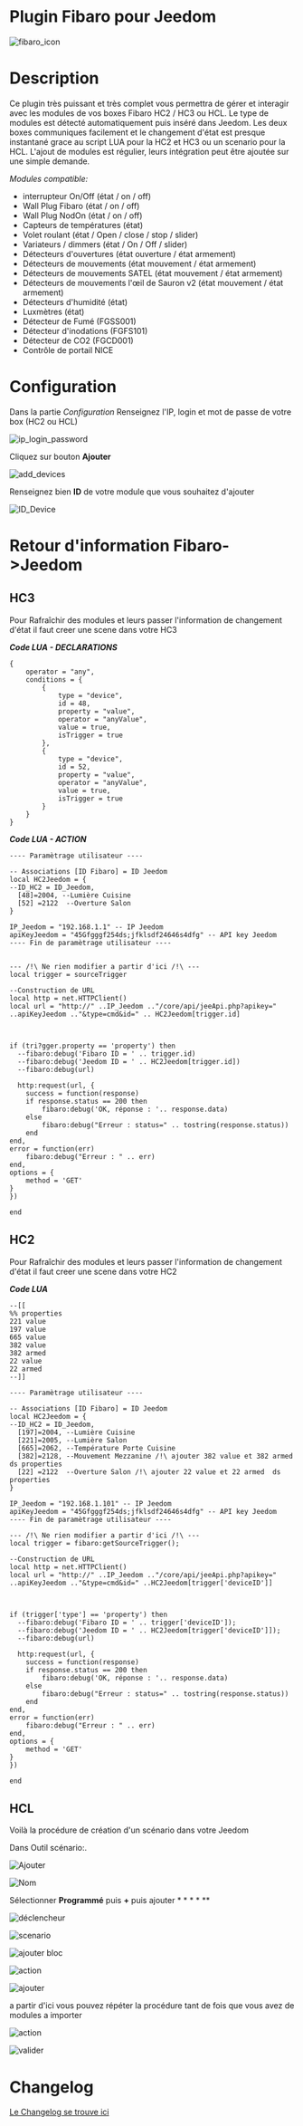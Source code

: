 # Plugin Fibaro pour Jeedom


![fibaro_icon](https://github.com/rems02/fibaro/raw/master/docs/fr_FR/fibaro_icon.png)

Description 
===

Ce plugin très puissant et très complet vous permettra de gérer 
et interagir avec les modules de vos boxes Fibaro HC2 / HC3 ou HCL.
Le type de modules est détecté automatiquement puis inséré dans Jeedom.
Les deux boxes communiques facilement et le changement d'état est presque instantané
grace au script LUA pour la HC2 et HC3 ou un scenario pour la HCL.
L'ajout de modules est régulier, leurs intégration peut être ajoutée sur une simple demande.


_Modules compatible:_
- interrupteur On/Off (état / on / off)
- Wall Plug Fibaro (état / on / off)
- Wall Plug NodOn (état / on / off)
- Capteurs de températures (état)
- Volet roulant  (état / Open / close / stop / slider)
- Variateurs / dimmers (état / On / Off / slider)
- Détecteurs d'ouvertures (état ouverture  / état armement)
- Détecteurs de mouvements (état mouvement  / état armement)
- Détecteurs de mouvements SATEL (état mouvement / état armement)
- Détecteurs de mouvements l'œil de Sauron v2 (état mouvement / état armement)
- Détecteurs d'humidité (état)
- Luxmètres (état)
- Détecteur de Fumé (FGSS001)
- Détecteur d'inodations (FGFS101)
- Détecteur de CO2 (FGCD001)
- Contrôle de portail NICE

Configuration
===

Dans la partie _Configuration_ Renseignez l'IP, login et mot de passe de votre box (HC2 ou HCL)

![ip_login_password](https://github.com/rems02/fibaro/raw/master/docs/fr_FR/ip_login_password.PNG)

Cliquez sur bouton **Ajouter**

![add_devices](https://github.com/rems02/fibaro/raw/master/docs/fr_FR/add_devices.PNG)

Renseignez bien **ID** de votre module que vous souhaitez d'ajouter

![ID_Device](https://github.com/rems02/fibaro/raw/master/docs/fr_FR/ID_Device.PNG)

Retour d'information Fibaro->Jeedom
===


HC3
---

Pour Rafraîchir des modules et leurs passer l'information de changement d'état il faut creer une scene dans votre HC3

**_Code LUA - DECLARATIONS_**

```
{
	operator = "any",
	conditions = {
		{
			type = "device",
			id = 48,
			property = "value",
			operator = "anyValue",
			value = true,
			isTrigger = true
		},
		{
			type = "device",
			id = 52,
			property = "value",
			operator = "anyValue",
			value = true,
			isTrigger = true
		}
	}
}
```


**_Code LUA - ACTION_**

```
---- Paramètrage utilisateur ----

-- Associations [ID Fibaro] = ID Jeedom
local HC2Jeedom = {
--ID_HC2 = ID_Jeedom, 
  [48]=2004, --Lumière Cuisine 
  [52] =2122  --Overture Salon  
}

IP_Jeedom = "192.168.1.1" -- IP Jeedom
apiKeyJeedom = "45Gfgggf254ds;jfklsdf24646s4dfg" -- API key Jeedom
---- Fin de paramètrage utilisateur ----


--- /!\ Ne rien modifier a partir d'ici /!\ ---
local trigger = sourceTrigger

--Construction de URL
local http = net.HTTPClient()
local url = "http://" ..IP_Jeedom .."/core/api/jeeApi.php?apikey=" ..apiKeyJeedom .."&type=cmd&id=" .. HC2Jeedom[trigger.id]



if (tri?gger.property == 'property') then
  --fibaro:debug('Fibaro ID = ' .. trigger.id)
  --fibaro:debug('Jeedom ID = ' .. HC2Jeedom[trigger.id])
  --fibaro:debug(url)

  http:request(url, {
    success = function(response)
    if response.status == 200 then
        fibaro:debug('OK, réponse : '.. response.data)
    else
        fibaro:debug("Erreur : status=" .. tostring(response.status))
    end
end,
error = function(err)
    fibaro:debug("Erreur : " .. err)
end,
options = {
    method = 'GET'
}
}) 

end
```


HC2
---

Pour Rafraîchir des modules et leurs passer l'information de changement d'état il faut creer une scene dans votre HC2

**_Code LUA_**

    --[[
    %% properties
    221 value
    197 value
    665 value
    382 value
    382 armed
    22 value
    22 armed
    --]]
    
    ---- Paramètrage utilisateur ----
    
    -- Associations [ID Fibaro] = ID Jeedom
    local HC2Jeedom = {
    --ID_HC2 = ID_Jeedom, 
      [197]=2004, --Lumière Cuisine 
      [221]=2005, --Lumière Salon
      [665]=2062, --Température Porte Cuisine
      [382]=2128, --Mouvement Mezzanine /!\ ajouter 382 value et 382 armed  ds properties
      [22] =2122  --Overture Salon /!\ ajouter 22 value et 22 armed  ds properties  
    }
    
    IP_Jeedom = "192.168.1.101" -- IP Jeedom
    apiKeyJeedom = "45Gfgggf254ds;jfklsdf24646s4dfg" -- API key Jeedom
    ---- Fin de paramètrage utilisateur ----
    
    --- /!\ Ne rien modifier a partir d'ici /!\ ---
    local trigger = fibaro:getSourceTrigger();
    
    --Construction de URL
    local http = net.HTTPClient()
    local url = "http://" ..IP_Jeedom .."/core/api/jeeApi.php?apikey=" ..apiKeyJeedom .."&type=cmd&id=" ..HC2Jeedom[trigger['deviceID']]
    
    
    
    if (trigger['type'] == 'property') then
      --fibaro:debug('Fibaro ID = ' .. trigger['deviceID']);
      --fibaro:debug('Jeedom ID = ' .. HC2Jeedom[trigger['deviceID']]);
      --fibaro:debug(url)
      
      http:request(url, {
    	success = function(response)
		if response.status == 200 then
			fibaro:debug('OK, réponse : '.. response.data)
		else
			fibaro:debug("Erreur : status=" .. tostring(response.status))
		end
	end,
	error = function(err)
		fibaro:debug("Erreur : " .. err)
	end,
	options = {
		method = 'GET'
	}
    }) 

    end


HCL
---
Voilà la procédure de création d'un scénario dans votre Jeedom

Dans Outil scénario:.

![Ajouter](https://github.com/rems02/fibaro/raw/master/docs/fr_FR/1.PNG)

![Nom](https://github.com/rems02/fibaro/raw/master/docs/fr_FR/2.PNG)

Sélectionner **Programmé** puis **+** puis ajouter * * * * **

![déclencheur](https://github.com/rems02/fibaro/raw/master/docs/fr_FR/3.PNG)

![scenario](https://github.com/rems02/fibaro/raw/master/docs/fr_FR/4.PNG)

![ajouter bloc](https://github.com/rems02/fibaro/raw/master/docs/fr_FR/5.PNG)

![action](https://github.com/rems02/fibaro/raw/master/docs/fr_FR/6.PNG)

![ajouter](https://github.com/rems02/fibaro/raw/master/docs/fr_FR/7.PNG)

a partir d'ici vous pouvez répéter la procédure tant de fois que vous avez de modules a importer

![action](https://github.com/rems02/fibaro/raw/master/docs/fr_FR/8.PNG)

![valider](https://github.com/rems02/fibaro/raw/master/docs/fr_FR/9.PNG)

Changelog
===
[Le Changelog se trouve ici](https://rems02.github.io/fibaro/fr_FR/changelog)

